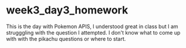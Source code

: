 # week3_day3_homework
This is the day with Pokemon APIS, I understood great in class but I am strugggling with the question I attempted. 
I don't know what to come up with with the pikachu questions or where to start.
